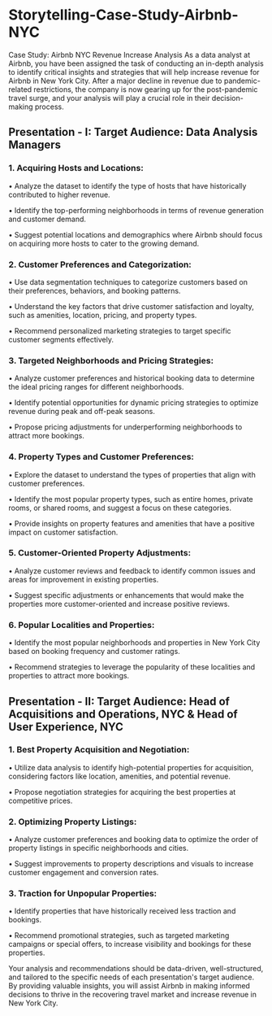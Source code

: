 # Storytelling-Case-Study-Airbnb-NYC

Case Study: Airbnb NYC Revenue Increase Analysis
As a data analyst at Airbnb, you have been assigned the task of conducting an in-depth analysis to identify critical insights and strategies that will help increase revenue for Airbnb in New York City. After a major decline in revenue due to pandemic-related restrictions, the company is now gearing up for the post-pandemic travel surge, and your analysis will play a crucial role in their decision-making process.

## Presentation - I: Target Audience: Data Analysis Managers
### 1.	Acquiring Hosts and Locations:
•	Analyze the dataset to identify the type of hosts that have historically contributed to higher revenue. 

•	Identify the top-performing neighborhoods in terms of revenue generation and customer demand.

•	Suggest potential locations and demographics where Airbnb should focus on acquiring more hosts to cater to the growing demand.
### 2.	Customer Preferences and Categorization:
•	Use data segmentation techniques to categorize customers based on their preferences, behaviors, and booking patterns.

•	Understand the key factors that drive customer satisfaction and loyalty, such as amenities, location, pricing, and property types.

•	Recommend personalized marketing strategies to target specific customer segments effectively.
### 3.	Targeted Neighborhoods and Pricing Strategies:
•	Analyze customer preferences and historical booking data to determine the ideal pricing ranges for different neighborhoods.

•	Identify potential opportunities for dynamic pricing strategies to optimize revenue during peak and off-peak seasons.

•	Propose pricing adjustments for underperforming neighborhoods to attract more bookings.
### 4.	Property Types and Customer Preferences:
•	Explore the dataset to understand the types of properties that align with customer preferences.

•	Identify the most popular property types, such as entire homes, private rooms, or shared rooms, and suggest a focus on these categories.

•	Provide insights on property features and amenities that have a positive impact on customer satisfaction.
### 5.	Customer-Oriented Property Adjustments:
•	Analyze customer reviews and feedback to identify common issues and areas for improvement in existing properties.

•	Suggest specific adjustments or enhancements that would make the properties more customer-oriented and increase positive reviews.
### 6.	Popular Localities and Properties:
•	Identify the most popular neighborhoods and properties in New York City based on booking frequency and customer ratings.

•	Recommend strategies to leverage the popularity of these localities and properties to attract more bookings.
## Presentation - II: Target Audience: Head of Acquisitions and Operations, NYC & Head of User Experience, NYC
### 1.	Best Property Acquisition and Negotiation:
•	Utilize data analysis to identify high-potential properties for acquisition, considering factors like location, amenities, and potential revenue.

•	Propose negotiation strategies for acquiring the best properties at competitive prices.
### 2.	Optimizing Property Listings:
•	Analyze customer preferences and booking data to optimize the order of property listings in specific neighborhoods and cities.

•	Suggest improvements to property descriptions and visuals to increase customer engagement and conversion rates.
### 3.	Traction for Unpopular Properties:
•	Identify properties that have historically received less traction and bookings.

•	Recommend promotional strategies, such as targeted marketing campaigns or special offers, to increase visibility and bookings for these properties.

Your analysis and recommendations should be data-driven, well-structured, and tailored to the specific needs of each presentation's target audience. By providing valuable insights, you will assist Airbnb in making informed decisions to thrive in the recovering travel market and increase revenue in New York City.

